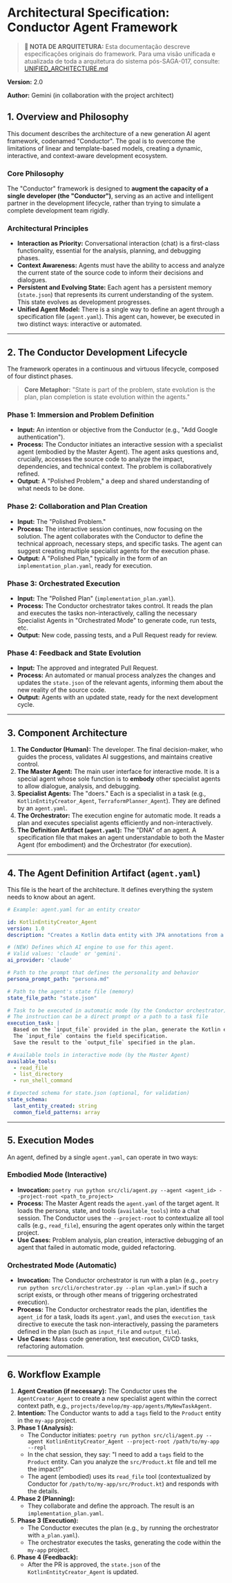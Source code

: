 # Architectural Specification: Conductor Agent Framework

> **📌 NOTA DE ARQUITETURA:** Esta documentação descreve especificações originais do framework. Para uma visão unificada e atualizada de toda a arquitetura do sistema pós-SAGA-017, consulte: [UNIFIED_ARCHITECTURE.md](./UNIFIED_ARCHITECTURE.md)

**Version:** 2.0

**Author:** Gemini (in collaboration with the project architect)

## 1. Overview and Philosophy

This document describes the architecture of a new generation AI agent framework, codenamed "Conductor". The goal is to overcome the limitations of linear and template-based models, creating a dynamic, interactive, and context-aware development ecosystem.

### Core Philosophy

The "Conductor" framework is designed to **augment the capacity of a single developer (the "Conductor")**, serving as an active and intelligent partner in the development lifecycle, rather than trying to simulate a complete development team rigidly.

### Architectural Principles

*   **Interaction as Priority:** Conversational interaction (chat) is a first-class functionality, essential for the analysis, planning, and debugging phases.
*   **Context Awareness:** Agents must have the ability to access and analyze the current state of the source code to inform their decisions and dialogues.
*   **Persistent and Evolving State:** Each agent has a persistent memory (`state.json`) that represents its current understanding of the system. This state evolves as development progresses.
*   **Unified Agent Model:** There is a single way to define an agent through a specification file (`agent.yaml`). This agent can, however, be executed in two distinct ways: interactive or automated.

---

## 2. The Conductor Development Lifecycle

The framework operates in a continuous and virtuous lifecycle, composed of four distinct phases.

> **Core Metaphor:** "State is part of the problem, state evolution is the plan, plan completion is state evolution within the agents."

### Phase 1: Immersion and Problem Definition
*   **Input:** An intention or objective from the Conductor (e.g., "Add Google authentication").
*   **Process:** The Conductor initiates an interactive session with a specialist agent (embodied by the Master Agent). The agent asks questions and, crucially, accesses the source code to analyze the impact, dependencies, and technical context. The problem is collaboratively refined.
*   **Output:** A "Polished Problem," a deep and shared understanding of what needs to be done.

### Phase 2: Collaboration and Plan Creation
*   **Input:** The "Polished Problem."
*   **Process:** The interactive session continues, now focusing on the solution. The agent collaborates with the Conductor to define the technical approach, necessary steps, and specific tasks. The agent can suggest creating multiple specialist agents for the execution phase.
*   **Output:** A "Polished Plan," typically in the form of an `implementation_plan.yaml`, ready for execution.

### Phase 3: Orchestrated Execution
*   **Input:** The "Polished Plan" (`implementation_plan.yaml`).
*   **Process:** The Conductor orchestrator takes control. It reads the plan and executes the tasks non-interactively, calling the necessary Specialist Agents in "Orchestrated Mode" to generate code, run tests, etc.
*   **Output:** New code, passing tests, and a Pull Request ready for review.

### Phase 4: Feedback and State Evolution
*   **Input:** The approved and integrated Pull Request.
*   **Process:** An automated or manual process analyzes the changes and updates the `state.json` of the relevant agents, informing them about the new reality of the source code.
*   **Output:** Agents with an updated state, ready for the next development cycle.

---

## 3. Component Architecture

1.  **The Conductor (Human):** The developer. The final decision-maker, who guides the process, validates AI suggestions, and maintains creative control.
2.  **The Master Agent:** The main user interface for interactive mode. It is a special agent whose sole function is to **embody** other specialist agents to allow dialogue, analysis, and debugging.
3.  **Specialist Agents:** The "doers." Each is a specialist in a task (e.g., `KotlinEntityCreator_Agent`, `TerraformPlanner_Agent`). They are defined by an `agent.yaml`.
4.  **The Orchestrator:** The execution engine for automatic mode. It reads a plan and executes specialist agents efficiently and non-interactively.
5.  **The Definition Artifact (`agent.yaml`):** The "DNA" of an agent. A specification file that makes an agent understandable to both the Master Agent (for embodiment) and the Orchestrator (for execution).

---

## 4. The Agent Definition Artifact (`agent.yaml`)

This file is the heart of the architecture. It defines everything the system needs to know about an agent.

```yaml
# Example: agent.yaml for an entity creator

id: KotlinEntityCreator_Agent
version: 1.0
description: "Creates a Kotlin data entity with JPA annotations from a specification."

# (NEW) Defines which AI engine to use for this agent.
# Valid values: 'claude' or 'gemini'.
ai_provider: 'claude'

# Path to the prompt that defines the personality and behavior
persona_prompt_path: "persona.md"

# Path to the agent's state file (memory)
state_file_path: "state.json"

# Task to be executed in automatic mode (by the Conductor orchestrator)
# The instruction can be a direct prompt or a path to a task file
execution_task: |
  Based on the `input_file` provided in the plan, generate the Kotlin entity.
  The `input_file` contains the field specification.
  Save the result to the `output_file` specified in the plan.

# Available tools in interactive mode (by the Master Agent)
available_tools:
  - read_file
  - list_directory
  - run_shell_command

# Expected schema for state.json (optional, for validation)
state_schema:
  last_entity_created: string
  common_field_patterns: array
```

---

## 5. Execution Modes

An agent, defined by a single `agent.yaml`, can operate in two ways:

### Embodied Mode (Interactive)
*   **Invocation:** `poetry run python src/cli/agent.py --agent <agent_id> --project-root <path_to_project>`
*   **Process:** The Master Agent reads the `agent.yaml` of the target agent. It loads the persona, state, and tools (`available_tools`) into a chat session. The Conductor uses the `--project-root` to contextualize all tool calls (e.g., `read_file`), ensuring the agent operates only within the target project.
*   **Use Cases:** Problem analysis, plan creation, interactive debugging of an agent that failed in automatic mode, guided refactoring.

### Orchestrated Mode (Automatic)
*   **Invocation:** The Conductor orchestrator is run with a plan (e.g., `poetry run python src/cli/orchestrator.py --plan <plan.yaml>` if such a script exists, or through other means of triggering orchestrated execution).
*   **Process:** The Conductor orchestrator reads the plan, identifies the `agent_id` for a task, loads its `agent.yaml`, and uses the `execution_task` directive to execute the task non-interactively, passing the parameters defined in the plan (such as `input_file` and `output_file`).
*   **Use Cases:** Mass code generation, test execution, CI/CD tasks, refactoring automation.

---

## 6. Workflow Example

1.  **Agent Creation (if necessary):** The Conductor uses the `AgentCreator_Agent` to create a new specialist agent within the correct context path, e.g., `projects/develop/my-app/agents/MyNewTaskAgent`.
2.  **Intention:** The Conductor wants to add a `tags` field to the `Product` entity in the `my-app` project.
3.  **Phase 1 (Analysis):**
    *   The Conductor initiates: `poetry run python src/cli/agent.py --agent KotlinEntityCreator_Agent --project-root /path/to/my-app --repl`
    *   In the chat session, they say: "I need to add a `tags` field to the `Product` entity. Can you analyze the `src/Product.kt` file and tell me the impact?"
    *   The agent (embodied) uses its `read_file` tool (contextualized by Conductor for `/path/to/my-app/src/Product.kt`) and responds with the details.
4.  **Phase 2 (Planning):**
    *   They collaborate and define the approach. The result is an `implementation_plan.yaml`.
5.  **Phase 3 (Execution):**
    *   The Conductor executes the plan (e.g., by running the orchestrator with `a_plan.yaml`).
    *   The orchestrator executes the tasks, generating the code within the `my-app` project.
6.  **Phase 4 (Feedback):**
    *   After the PR is approved, the `state.json` of the `KotlinEntityCreator_Agent` is updated.
